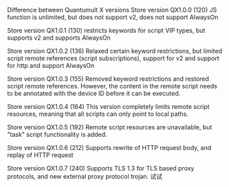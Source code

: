 Difference between Quantumult X versions
Store version QX1.0.0 (120) JS function is unlimited, but does not support v2, does not support AlwaysOn

Store version QX1.0.1 (130) restricts keywords for script VIP types, but supports v2 and supports AlwaysOn

Store version QX1.0.2 (136) Relaxed certain keyword restrictions, but limited script remote references (script subscriptions), support for v2 and support for http and support AlwaysOn

Store version QX1.0.3 (155) Removed keyword restrictions and restored script remote references. However, the content in the remote script needs to be annotated with the device ID before it can be executed.

Store version QX1.0.4 (164) This version completely limits remote script resources, meaning that all scripts can only point to local paths.

Store version QX1.0.5 (192) Remote script resources are unavailable, but "task" script functionality is added.

Store version QX1.0.6 (212) Supports rewrite of HTTP request body, and replay of HTTP request

Store version QX1.0.7 (240) Supports TLS 1.3 for TLS based proxy protocols, and new external proxy protocol trojan.
试试
